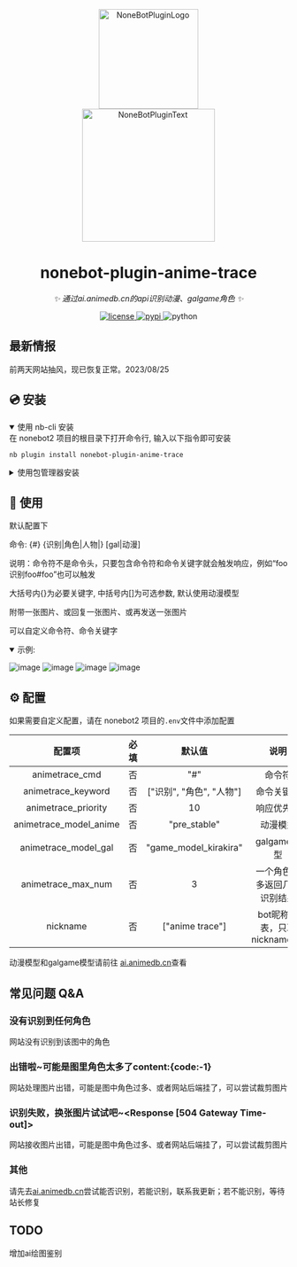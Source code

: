 <div align="center">
  <a href="https://v2.nonebot.dev/store"><img src="https://github.com/A-kirami/nonebot-plugin-template/blob/resources/nbp_logo.png" width="180" height="180" alt="NoneBotPluginLogo"></a>
  <br>
  <a href="https://v2.nonebot.dev/store"><img src="https://github.com/A-kirami/nonebot-plugin-template/blob/resources/NoneBotPlugin.svg" width="240" alt="NoneBotPluginText"></a>
</div>

<div align="center">

# nonebot-plugin-anime-trace

_✨ 通过ai.animedb.cn的api识别动漫、galgame角色 ✨_


<a href="./LICENSE">
    <img src="https://img.shields.io/github/license/tomorinao-www/nonebot-plugin-anime-trace.svg" alt="license">
</a>
<a href="https://pypi.python.org/pypi/nonebot-plugin-anime-trace">
    <img src="https://img.shields.io/pypi/v/nonebot-plugin-anime-trace.svg" alt="pypi">
</a>
<img src="https://img.shields.io/badge/python-3.10+-blue.svg" alt="python">

</div>



## 最新情报
前两天网站抽风，现已恢复正常。2023/08/25

## 💿 安装

<details open>
<summary>使用 nb-cli 安装</summary>
在 nonebot2 项目的根目录下打开命令行, 输入以下指令即可安装

    nb plugin install nonebot-plugin-anime-trace

</details>

<details>
<summary>使用包管理器安装</summary>
在 nonebot2 项目的插件目录下, 打开命令行, 根据你使用的包管理器, 输入相应的安装命令


    pip install nonebot-plugin-anime-trace
    


打开 nonebot2 项目根目录下的 `pyproject.toml` 文件, 在 `[tool.nonebot]` 部分追加写入

    plugins = ["nonebot-plugin-anime-trace"]

</details>

## 🎉 使用

默认配置下

命令: {#} {识别|角色|人物|} [gal|动漫]

说明：命令符不是命令头，只要包含命令符和命令关键字就会触发响应，例如“foo识别foo#foo”也可以触发

大括号内{}为必要关键字, 中括号内[]为可选参数, 默认使用动漫模型

附带一张图片、或回复一张图片、或再发送一张图片

可以自定义命令符、命令关键字

<details open>
<summary>示例:</summary>
  
![image](./img/use_ex01.jpg)
![image](./img/use_ex02.jpg)
![image](./img/use_ex03.jpg)
![image](./img/use_ex04.jpg)

</details>

## ⚙️ 配置

如果需要自定义配置，请在 nonebot2 项目的`.env`文件中添加配置

| 配置项                 | 必填 | 默认值                 | 说明 |
|:----------------------:|:---:|:----------------------:|:----:|
| animetrace_cmd         | 否 | "#"                     | 命令符 |
| animetrace_keyword     | 否 | ["识别", "角色", "人物"] | 命令关键字 |
| animetrace_priority    | 否 | 10                      | 响应优先级 |
| animetrace_model_anime | 否 | "pre_stable"            | 动漫模型 |
| animetrace_model_gal   | 否 | "game_model_kirakira"   | galgame模型 |
| animetrace_max_num     | 否 | 3                       | 一个角色最多返回几个识别结果 |
| nickname               | 否 | ["anime trace"]         | bot昵称列表，只取nickname[0] |

动漫模型和galgame模型请前往 [ai.animedb.cn](https://ai.animedb.cn)查看

## 常见问题 Q&A

### 没有识别到任何角色
网站没有识别到该图中的角色

### 出错啦~可能是图里角色太多了content:{code:-1}
网站处理图片出错，可能是图中角色过多、或者网站后端挂了，可以尝试裁剪图片

### 识别失败，换张图片试试吧~<Response [504 Gateway Time-out]>
网站接收图片出错，可能是图中角色过多、或者网站后端挂了，可以尝试裁剪图片

### 其他
请先去[ai.animedb.cn](https://ai.animedb.cn)尝试能否识别，若能识别，联系我更新；若不能识别，等待站长修复

## TODO

增加ai绘图鉴别
